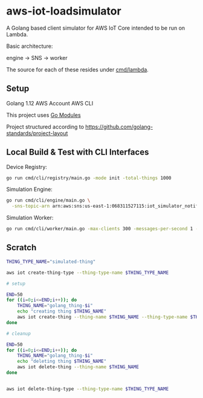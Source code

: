 # aws-iot-loadsimulator

A Golang based client simulator for AWS IoT Core intended to be run on Lambda.

Basic architecture:

engine -> SNS -> worker

The source for each of these resides under [cmd/lambda](cmd/lambda).

## Setup

Golang 1.12
AWS Account
AWS CLI


This project uses [Go Modules](https://blog.golang.org/using-go-modules)

Project structured according to https://github.com/golang-standards/project-layout


## Local Build & Test with CLI Interfaces

Device Registry:

```bash
go run cmd/cli/registry/main.go -mode init -total-things 1000
```

Simulation Engine:

```bash
go run cmd/cli/engine/main.go \
  -sns-topic-arn arn:aws:sns:us-east-1:068311527115:iot_simulator_notifications
```

Simulation Worker:

```bash
go run cmd/cli/worker/main.go -max-clients 300 -messages-per-second 1 -total-messages-per-client 10000
```

## Scratch

```bash
THING_TYPE_NAME="simulated-thing"

aws iot create-thing-type --thing-type-name $THING_TYPE_NAME

# setup

END=50
for ((i=0;i<=END;i++)); do
    THING_NAME="golang_thing-$i"
    echo "creating thing $THING_NAME"
    aws iot create-thing --thing-name $THING_NAME --thing-type-name $THING_TYPE_NAME
done

# cleanup

END=50
for ((i=0;i<=END;i++)); do
    THING_NAME="golang_thing-$i"
    echo "deleting thing $THING_NAME"
    aws iot delete-thing --thing-name $THING_NAME
done


aws iot delete-thing-type --thing-type-name $THING_TYPE_NAME
```
